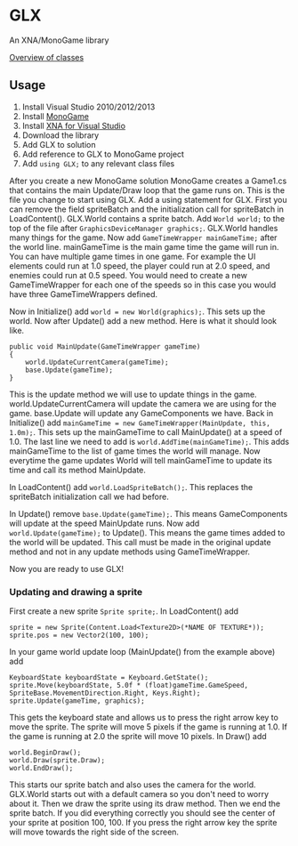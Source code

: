 # GLX

An XNA/MonoGame library

[Overview of classes](https://github.com/golf1052/GLX/blob/master/Documentation/Overview.md)

## Usage
1. Install Visual Studio 2010/2012/2013
2. Install [MonoGame](http://teamcity.monogame.net/repository/download/MonoGame_DevelopWin/latest.lastSuccessful/Windows/MonoGameInstaller-3.2.exe?guest=1)
3. Install [XNA for Visual Studio](https://msxna.codeplex.com/)
4. Download the library
5. Add GLX to solution
6. Add reference to GLX to MonoGame project
7. Add `using GLX;` to any relevant class files

After you create a new MonoGame solution MonoGame creates a Game1.cs that contains the main Update/Draw loop that the game runs on. This is the file you change to start using GLX. Add a using statement for GLX. First you can remove the field spriteBatch and the initialization call for spriteBatch in LoadContent(). GLX.World contains a sprite batch. Add `World world;` to the top of the file after `GraphicsDeviceManager graphics;`. GLX.World handles many things for the game. Now add `GameTimeWrapper mainGameTime;` after the world line. mainGameTime is the main game time the game will run in. You can have multiple game times in one game. For example the UI elements could run at 1.0 speed, the player could run at 2.0 speed, and enemies could run at 0.5 speed. You would need to create a new GameTimeWrapper for each one of the speeds so in this case you would have three GameTimeWrappers defined.

Now in Initialize() add `world = new World(graphics);`. This sets up the world. Now after Update() add a new method. Here is what it should look like.
```CSharp
public void MainUpdate(GameTimeWrapper gameTime)
{
    world.UpdateCurrentCamera(gameTime);
    base.Update(gameTime);
}
```
This is the update method we will use to update things in the game. world.UpdateCurrentCamera will update the camera we are using for the game. base.Update will update any GameComponents we have. Back in Initialize() add `mainGameTime = new GameTimeWrapper(MainUpdate, this, 1.0m);`. This sets up the mainGameTime to call MainUpdate() at a speed of 1.0. The last line we need to add is `world.AddTime(mainGameTime);`. This adds mainGameTime to the list of game times the world will manage. Now everytime the game updates World will tell mainGameTime to update its time and call its method MainUpdate.

In LoadContent() add `world.LoadSpriteBatch();`. This replaces the spriteBatch initialization call we had before.

In Update() remove `base.Update(gameTime);`. This means GameComponents will update at the speed MainUpdate runs. Now add `world.Update(gameTime);` to Update(). This means the game times added to the world will be updated. This call must be made in the original update method and not in any update methods using GameTimeWrapper.

Now you are ready to use GLX!

### Updating and drawing a sprite
First create a new sprite `Sprite sprite;`. In LoadContent() add
```CSharp
sprite = new Sprite(Content.Load<Texture2D>(*NAME OF TEXTURE*));
sprite.pos = new Vector2(100, 100);
```
In your game world update loop (MainUpdate() from the example above) add
```CSharp
KeyboardState keyboardState = Keyboard.GetState();
sprite.Move(keyboardState, 5.0f * (float)gameTime.GameSpeed, SpriteBase.MovementDirection.Right, Keys.Right);
sprite.Update(gameTime, graphics);
```
This gets the keyboard state and allows us to press the right arrow key to move the sprite. The sprite will move 5 pixels if the game is running at 1.0. If the game is running at 2.0 the sprite will move 10 pixels. In Draw() add
```CSharp
world.BeginDraw();
world.Draw(sprite.Draw);
world.EndDraw();
```
This starts our sprite batch and also uses the camera for the world. GLX.World starts out with a default camera so you don't need to worry about it. Then we draw the sprite using its draw method. Then we end the sprite batch. If you did everything correctly you should see the center of your sprite at position 100, 100. If you press the right arrow key the sprite will move towards the right side of the screen.

